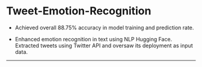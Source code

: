 # Tweet-Emotion-Recognition

*	Achieved overall 88.75% accuracy in model training and prediction rate. 

*	Enhanced emotion recognition in text using NLP Hugging Face. Extracted tweets using Twitter API and oversaw its deployment as input data.

---

